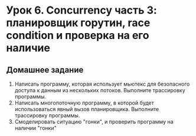 # Урок 6. Concurrency часть 3: планировщик горутин, race condition и проверка на его наличие

## Домашнее задание

1. Написать программу, которая использует мьютекс для безопасного доступа к данным из нескольких потоков. Выполните трассировку программы.
2. Написать многопоточную программу, в которой будет использоваться явный вызов планировщика. Выполните трассировку программы.
3. Смоделировать ситуацию "гонки", и проверить программу на наличии "гонки"
